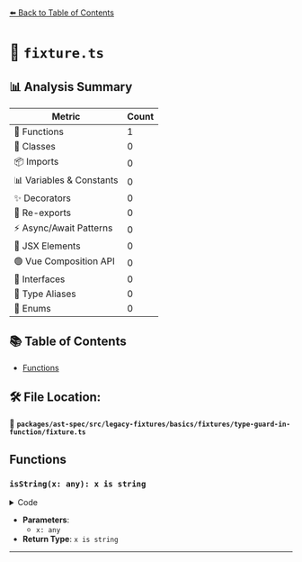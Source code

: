 [⬅️ Back to Table of Contents](../../../../../../../index.md)

# 📄 `fixture.ts`

## 📊 Analysis Summary

| Metric | Count |
|--------|-------|
| 🔧 Functions | 1 |
| 🧱 Classes | 0 |
| 📦 Imports | 0 |
| 📊 Variables & Constants | 0 |
| ✨ Decorators | 0 |
| 🔄 Re-exports | 0 |
| ⚡ Async/Await Patterns | 0 |
| 💠 JSX Elements | 0 |
| 🟢 Vue Composition API | 0 |
| 📐 Interfaces | 0 |
| 📑 Type Aliases | 0 |
| 🎯 Enums | 0 |

## 📚 Table of Contents

- [Functions](#functions)

## 🛠️ File Location:
📂 **`packages/ast-spec/src/legacy-fixtures/basics/fixtures/type-guard-in-function/fixture.ts`**

## Functions

### `isString(x: any): x is string`

<details><summary>Code</summary>

```ts
function isString(x: any): x is string {
  return typeof x === 'string';
}
```
</details>

- **Parameters**:
  - `x: any`
- **Return Type**: `x is string`

---